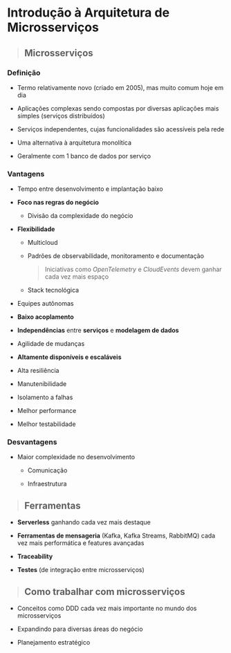 # Introdução à Arquitetura de Microsserviços

> ## **Microsserviços**

### **Definição**

- Termo relativamente novo (criado em 2005), mas muito comum hoje em dia

- Aplicações complexas sendo compostas por diversas aplicações mais simples (serviços distribuídos)

- Serviços independentes, cujas funcionalidades são acessíveis pela rede

- Uma alternativa à arquitetura monolítica

- Geralmente com 1 banco de dados por serviço

### **Vantagens**

- Tempo entre desenvolvimento e implantação baixo

- **Foco nas regras do negócio**

  - Divisão da complexidade do negócio

- **Flexibilidade**

  - Multicloud

  - Padrões de observabilidade, monitoramento e documentação

    > Iniciativas como _OpenTelemetry_ e _CloudEvents_ devem ganhar cada vez mais espaço

  - Stack tecnológica

- Equipes autônomas

- **Baixo acoplamento**

- **Independências** entre **serviços** e **modelagem de dados**

- Agilidade de mudanças

- **Altamente disponíveis e escaláveis**

- Alta resiliência

- Manutenibilidade

- Isolamento a falhas

- Melhor performance

- Melhor testabilidade

### **Desvantagens**

- Maior complexidade no desenvolvimento

  - Comunicação

  - Infraestrutura

> ## **Ferramentas**

- **Serverless** ganhando cada vez mais destaque

- **Ferramentas de mensageria** (Kafka, Kafka Streams, RabbitMQ) cada vez mais performática e features avançadas

- **Traceability**

- **Testes** (de integração entre microsserviços)

> ## **Como trabalhar com microsserviços**

- Conceitos como DDD cada vez mais importante no mundo dos microsserviços

- Expandindo para diversas áreas do negócio

- Planejamento estratégico
